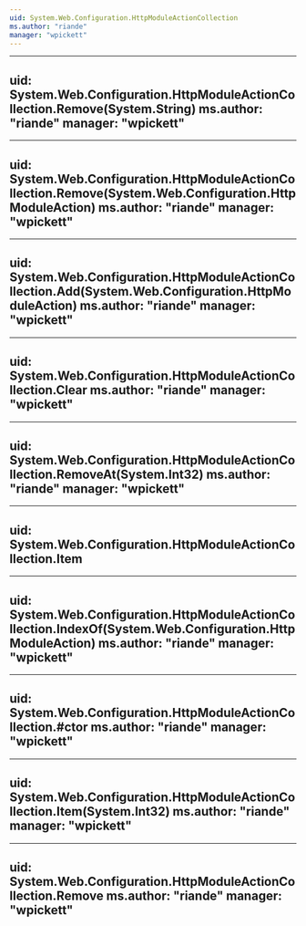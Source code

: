 ```yaml
---
uid: System.Web.Configuration.HttpModuleActionCollection
ms.author: "riande"
manager: "wpickett"
---
```


---
uid: System.Web.Configuration.HttpModuleActionCollection.Remove(System.String)
ms.author: "riande"
manager: "wpickett"
---

---
uid: System.Web.Configuration.HttpModuleActionCollection.Remove(System.Web.Configuration.HttpModuleAction)
ms.author: "riande"
manager: "wpickett"
---

---
uid: System.Web.Configuration.HttpModuleActionCollection.Add(System.Web.Configuration.HttpModuleAction)
ms.author: "riande"
manager: "wpickett"
---

---
uid: System.Web.Configuration.HttpModuleActionCollection.Clear
ms.author: "riande"
manager: "wpickett"
---

---
uid: System.Web.Configuration.HttpModuleActionCollection.RemoveAt(System.Int32)
ms.author: "riande"
manager: "wpickett"
---

---
uid: System.Web.Configuration.HttpModuleActionCollection.Item
---

---
uid: System.Web.Configuration.HttpModuleActionCollection.IndexOf(System.Web.Configuration.HttpModuleAction)
ms.author: "riande"
manager: "wpickett"
---

---
uid: System.Web.Configuration.HttpModuleActionCollection.#ctor
ms.author: "riande"
manager: "wpickett"
---

---
uid: System.Web.Configuration.HttpModuleActionCollection.Item(System.Int32)
ms.author: "riande"
manager: "wpickett"
---

---
uid: System.Web.Configuration.HttpModuleActionCollection.Remove
ms.author: "riande"
manager: "wpickett"
---
